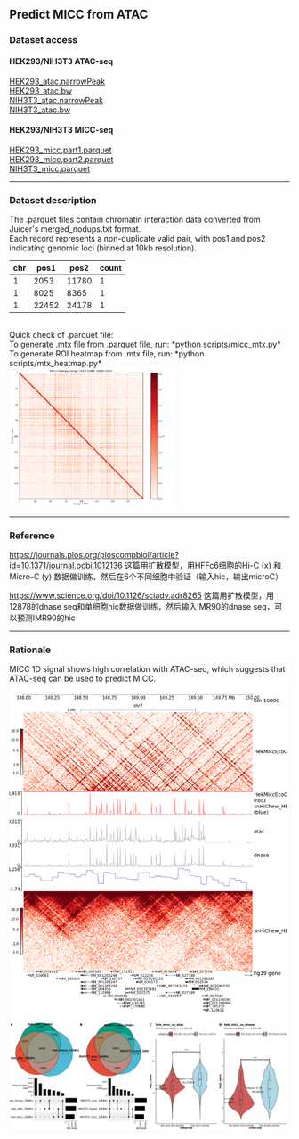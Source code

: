## Predict MICC from ATAC

### Dataset access
#### HEK293/NIH3T3 ATAC-seq
[HEK293_atac.narrowPeak](hek293_atac_medium_depth_peaks.narrowPeak) <br>
[HEK293_atac.bw](https://www.ncbi.nlm.nih.gov/geo/query/acc.cgi?acc=GSM2902628)<br>
[NIH3T3_atac.narrowPeak](../../db/peaks/NIH3T3_atac.narrowpeak) <br>
[NIH3T3_atac.bw](https://www.ncbi.nlm.nih.gov/geo/query/acc.cgi?acc=GSM2796909)

#### HEK293/NIH3T3 MICC-seq
[HEK293_micc.part1.parquet](files/MICC_HEKwt_hg19_10000_part1.parquet) <br>
[HEK293_micc.part2.parquet](files/MICC_HEKwt_hg19_10000_part2.parquet) <br>
[NIH3T3_micc.parquet](files/MICC_NIH3T3_mm10_10000.parquet)

---
### Dataset description
The .parquet files contain chromatin interaction data converted from Juicer's merged_nodups.txt format. 
<br>Each record represents a non-duplicate valid pair, with pos1 and pos2 indicating genomic loci (binned at 10kb resolution).

| chr |  pos1 |  pos2 | count |
|-----|-------|-------|-------|
|   1 |  2053 | 11780 |     1 |
|   1 |  8025 |  8365 |     1 |
|   1 | 22452 | 24178 |     1 |

<br>
Quick check of .parquet file:<br>
To generate .mtx file from .parquet file, run: *python scripts/micc_mtx.py* <br>
To generate ROI heatmap from .mtx file, run: *python scripts/mtx_heatmap.py* <br>

<img src="files/MICC_HEKwt_chr7_10000_14800_15000.png" alt="ROI heatmap" width="300">

---
### Reference
https://journals.plos.org/ploscompbiol/article?id=10.1371/journal.pcbi.1012136
这篇用扩散模型，用HFFc6细胞的Hi-C (x) 和 Micro-C (y) 数据做训练，然后在6个不同细胞中验证（输入hic，输出microC）

https://www.science.org/doi/10.1126/sciadv.adr8265
这篇用扩散模型，用12878的dnase seq和单细胞hic数据做训练，然后输入IMR90的dnase seq，可以预测IMR90的hic

---
### Rationale
MICC 1D signal shows high correlation with ATAC-seq, which suggests that ATAC-seq can be used to predict MICC. 
<img src="files/HekMiccEcoG_fullBlood_snHiChew_HEK293Twt_10000_148M_150M.png" alt="MICC vs Hi-C Comparison" width="500">
<img src="files/hek_3t3_overlap_gs.png" alt="MICC vs ATAC/DNase" width="500">
